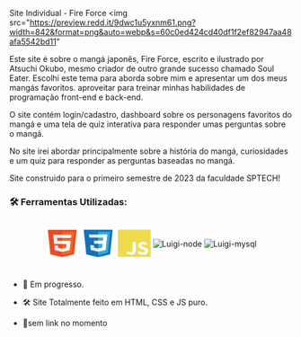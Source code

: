 Site Individual - Fire Force  <img src="https://preview.redd.it/9dwc1u5yxnm61.png?width=842&format=png&auto=webp&s=60c0ed424cd40df1f2ef82947aa48afa5542bd11"


Este site é sobre o mangá japonês, Fire Force, escrito e ilustrado por Atsuchi Okubo, mesmo criador de outro grande sucesso chamado Soul Eater. Escolhi este tema para aborda sobre mim e apresentar um dos meus mangás favoritos. aproveitar para treinar minhas habilidades de programação front-end e back-end.

O site contém login/cadastro, dashboard sobre os personagens favoritos do mangá e uma tela de quiz interativa para responder umas perguntas sobre o mangá.

No site irei abordar principalmente sobre a história do mangá, curiosidades e um quiz para responder as perguntas baseadas no mangá.

Site construido para o primeiro semestre de 2023 da faculdade SPTECH!

### 🛠 Ferramentas Utilizadas:
<br>

<div align="center">
   <img align="center" alt="Luigi-HTML" height="50" width="60" src="https://raw.githubusercontent.com/devicons/devicon/master/icons/html5/html5-original.svg">
  <img align="center" alt="Luigi-CSS" height="50" width="60" src="https://raw.githubusercontent.com/devicons/devicon/master/icons/css3/css3-original.svg">
  <img align="center" alt="Luigi-Js" height="50" width="60" src="https://raw.githubusercontent.com/devicons/devicon/master/icons/javascript/javascript-plain.svg">
  <img align="center" alt="Luigi-node" height="50" width="60" src="https://cdn.jsdelivr.net/gh/devicons/devicon/icons/nodejs/nodejs-original.svg" />
  <img align="center" alt="Luigi-mysql" height="50" width="60" src="https://cdn.jsdelivr.net/gh/devicons/devicon/icons/mysql/mysql-original.svg">
</div>

#

- 📌 Em progresso.


- 🛠 Site Totalmente feito em HTML, CSS e JS puro.



- 🔗sem link no momento
